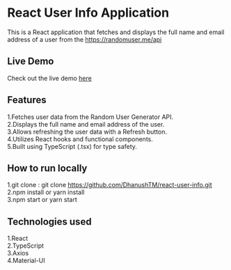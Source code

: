 # React User Info Application
This is a React application that fetches and displays the full name and email address of a user from the https://randomuser.me/api
## Live Demo
Check out the live demo [here](https://reactuserinfo.netlify.app/)
## Features
1.Fetches user data from the Random User Generator API.<br>
2.Displays the full name and email address of the user.<br>
3.Allows refreshing the user data with a Refresh button.<br>
4.Utilizes React hooks and functional components.<br>
5.Built using TypeScript (.tsx) for type safety.<br>
## How to run locally
1.git clone : git clone https://github.com/DhanushTM/react-user-info.git<br>
2.npm install or yarn install<br>
3.npm start or yarn start<br>
## Technologies used
1.React<br>
2.TypeScript<br>
3.Axios<br>
4.Material-UI<br>
